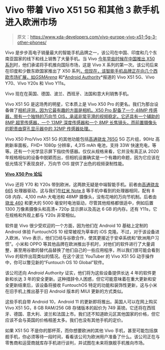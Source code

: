 # Vivo 带着 Vivo X51 5G 和其他 3 款手机进入欧洲市场

> 原文：<https://www.xda-developers.com/vivo-europe-vivo-x51-5g-3-other-phones/>

Vivo 是步步高电子销量最大的智能手机品牌之一，该公司在中国、印度和几个东南亚国家的线下和线上销售了大量手机。当 Vivo [今年早些时候在中国推出 X50 系列](https://www.xda-developers.com/vivo-x50-pro-plus-series-unveiled-50mp-gimbal-camera-system-120hz-display-snapdragon-865-china-launch/)时，他们承诺将手机推向国际市场，这是 Vivo X 系列的第一次。该公司后来在印度和少数东欧国家推出了 X50 系列[，但现在，该智能手机品牌正在向几个西欧市场扩展，如](https://www.xda-developers.com/vivo-x50-series-pro-launched-europe-india-alongside-vivo-tws-neo-wireless-earphones/)*[GSMArena](https://www.gsmarena.com/vivo_enters_europe_announces_four_phones_across_six_countries_-news-45891.php)* 和*[Android Authority](https://www.androidauthority.com/vivo-x51-5g-1170363/)*报道的 Vivo X51 5G、Vivo Y70、Vivo Y20s 和 Vivo Y11s。

Vivo 现在在英国、德国、波兰、西班牙、法国和意大利销售手机。

Vivo X51 5G 是这场秀的明星，它本质上是 Vivo X50 Pro 的更名。我们为那台设备做了[相机评测，因为它最有趣的方面是相机。X50 Pro 配备了一个 48MP 传感器，带有一个独特的万向节 OIS，承诺非常平滑的视频稳定。它还具有一个辅助的 8MP 超宽传感器，一个 13MP 深度传感器和一个 8MP 长焦镜头，而前置摄像头的职责由穿孔显示器中的 32MP 传感器处理。](https://www.xda-developers.com/vivo-x50-pro-camera-review/)

Vivo X50 Pro/Vivo X51 5G 的其他功能包括[高通骁龙 765G](https://www.xda-developers.com/qualcomm-snapdragon-765-processor-specifications-features/) 5G 芯片组，90Hz 高刷新率面板，FHD+ 1080p 分辨率，4,315 mAh 电池，支持 33W 快速充电，等等。还有一个光学显示屏下指纹传感器。仅仅从规格来看，它并没有真正从 2020 年规格相似的设备中脱颖而出，但相机设置确实是一个有趣的命题，因为它应该在低光情况下表现良好，万向节 OIS 提供了出色的视频录制性能。

**[Vivo X50 Pro 论坛](https://forum.xda-developers.com/vivo-x50-pro)**

Vivo 还将 Y70 和 Y20s 带到欧洲，这两款无疑是中端智能手机。前者由[高通骁龙 665](https://www.xda-developers.com/qualcomm-snapdragon-665-snapdragon-730g/) 处理器驱动，这与我们在[红米 Note 8](https://forum.xda-developers.com/redmi-note-8) 等手机中看到的处理器相同，配有 8 GB 内存、4,100 mAh 大电池和 48MP 摄像头，没有花哨的万向节机制。后者由[骁龙 460](https://www.xda-developers.com/qualcomm-snapdragon-720g-662-460-navic/) 和更大的 5000 毫安时电池驱动，尽管其他规格都很适中，例如后置 1300 万像素摄像头和高清+ 720p 显示屏以及高达 6 GB 的内存。还有 Y11s，它在规格和外观上都与 Y20s 非常相似。

软件是 Vivo 很少受欢迎的一个方面，因为他们在 Android 10 基础上定制的 Android 体验 FuntouchOS 10 经常被视为草率的 iOS 克隆。不过，对于该设备进入欧洲，Vivo 表示，他们已经与谷歌合作，使其更接近于安卓系统和“欧洲用户习惯”。小米和 OPPO 等其他品牌在欧洲推出手机时，对他们的软件进行了大量调整，甚至用谷歌的替代品替换了他们自己的一些应用程序，所以我们很可能会看到 Vivo 的软件出现类似的情况。在这个波兰 YouTuber 的 Vivo X51 5G 动手操作中，你可以瞥见新的“Funtouch OS 10 Global”软件。

该公司还向 *Android Authority* 证实，他们将为这些设备提供长达 4 年的软件更新和长达 3 年的安全更新。这种措辞令人困惑，但它可能意味着在重大更新和安全更新结束后，该设备将接收 FuntouchOS 特定的功能和装饰性更新，这与小米在旧手机上推出基于旧 Android 版本的 MIUI 更新的方式类似。

这些手机自带 Android 10，Android 11 的更新即将推出。英国人可以在网上购买 Vivo X51 5G，8 GB RAM/256 GB 存储版本的起价为 749 英镑。它还将在西班牙、德国、意大利、波兰和法国上市。我们还不知道欧元区其他国家的价格，但它应该不会与英国的价格相差太多。我们也没有其他手机的定价。

如果 X51 5G 不是你的那杯茶，而你想要欧洲的其他 Vivo 手机，甚至可能包括旗舰手机，你必须等待一段时间，看看该公司为欧洲用户准备了什么。该公司正在与零售商和运营商就库存手机进行谈判，并试图在未来将旗舰手机推向市场。